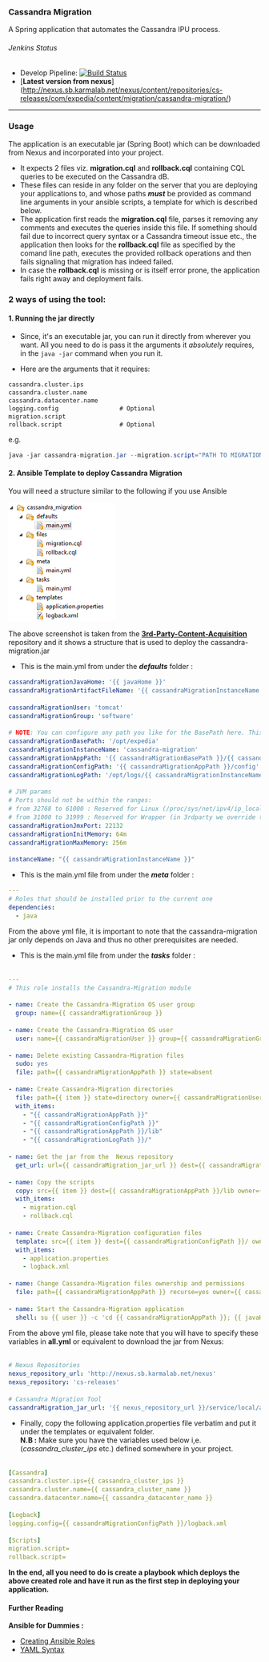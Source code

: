 ### Cassandra Migration

A Spring application that automates the Cassandra IPU process.  

###### Jenkins Status
- Develop Pipeline: [![Build Status](http://jenkins.karmalab.net/jenkins/job/Cassandra-Migration.DEV_LANE.build/badge/icon)](http://jenkins.karmalab.net/jenkins/job/Cassandra-Migration.DEV_LANE.build/)  
- [**Latest version from nexus**] (http://nexus.sb.karmalab.net/nexus/content/repositories/cs-releases/com/expedia/content/migration/cassandra-migration/) 
___

### Usage

The application is an executable jar (Spring Boot) which can be downloaded from Nexus and incorporated into your project.

* It expects 2 files viz. <b>migration.cql</b> and <b>rollback.cql</b> containing CQL queries to be executed on the Cassandra dB.
* These files can reside in any folder on the server that you are deploying your applications to, and whose paths <b><i>must</i></b> be provided as command line arguments in your ansible scripts, a template for which is described below.
* The application first reads the <b>migration.cql</b> file, parses it removing any comments and executes the queries inside this file. If something should fail due to incorrect query syntax or a Cassandra timeout issue etc., the application then looks for the <b>rollback.cql</b> file as specified by the comand line path, executes the provided rollback operations and then fails signaling that migration has indeed failed.
* In case the <b>rollback.cql</b> is missing or is itself error prone, the application fails right away and deployment fails.


### 2 ways of using the tool: 

#### 1. Running the jar directly

* Since, it's an executable jar, you can run it directly from wherever you want. All you need to do is pass it the arguments it <i>absolutely</i> requires, in the `java -jar` command when you run it.

* Here are the arguments that it requires:

``` 
cassandra.cluster.ips
cassandra.cluster.name
cassandra.datacenter.name
logging.config                 # Optional
migration.script
rollback.script                # Optional
```

e.g.

```Java
java -jar cassandra-migration.jar --migration.script="PATH TO MIGRATION SCRIPT" --cassandra.cluster.ips="<A COMMA SEPARATED LIST OF CASSANDRA IPs>" --cassandra.cluster.name="<CLUSTER NAME>" --cassandra.datacenter.name="<DC NAME>"  
```



#### 2. Ansible Template to deploy Cassandra Migration

You will need a structure similar to the following if you use Ansible

![Ansible](/docs/Ansible_structure_2.PNG? "Ansible structure")

The above screenshot is taken from the <b>[3rd-Party-Content-Acquisition](https://ewegithub.sb.karmalab.net/ContentSystems/3rdparty-content-acquisition)</b> repository and it shows a structure that is used to deploy the cassandra-migration.jar  

* This is the main.yml from under the <b><i>defaults</i></b> folder :
 
```yml
cassandraMigrationJavaHome: '{{ javaHome }}'
cassandraMigrationArtifactFileName: '{{ cassandraMigrationInstanceName }}.jar'

cassandraMigrationUser: 'tomcat'
cassandraMigrationGroup: 'software'

# NOTE: You can configure any path you like for the BasePath here. This is just an example. 
cassandraMigrationBasePath: '/opt/expedia' 
cassandraMigrationInstanceName: 'cassandra-migration'
cassandraMigrationAppPath: '{{ cassandraMigrationBasePath }}/{{ cassandraMigrationInstanceName }}'
cassandraMigrationConfigPath: '{{ cassandraMigrationAppPath }}/config'
cassandraMigrationLogPath: '/opt/logs/{{ cassandraMigrationInstanceName }}'

# JVM params
# Ports should not be within the ranges:
# from 32768 to 61000 : Reserved for Linux (/proc/sys/net/ipv4/ip_local_port_range)
# from 31000 to 31999 : Reserved for Wrapper (in 3rdparty we override the default range)
cassandraMigrationJmxPort: 22132
cassandraMigrationInitMemory: 64m
cassandraMigrationMaxMemory: 256m

instanceName: "{{ cassandraMigrationInstanceName }}"

```

* This is the main.yml file from under the <b><i>meta</i></b> folder :

```yml
---
# Roles that should be installed prior to the current one
dependencies:
  - java

```

From the above yml file, it is important to note that the cassandra-migration jar only depends on Java and thus no other prerequisites are needed.  


* This is the main.yml file from under the <b><i>tasks</i></b> folder :

```yml

---
# This role installs the Cassandra-Migration module

- name: Create the Cassandra-Migration OS user group
  group: name={{ cassandraMigrationGroup }}

- name: Create the Cassandra-Migration OS user
  user: name={{ cassandraMigrationUser }} group={{ cassandraMigrationGroup }}

- name: Delete existing Cassandra-Migration files
  sudo: yes
  file: path={{ cassandraMigrationAppPath }} state=absent

- name: Create Cassandra-Migration directories
  file: path={{ item }} state=directory owner={{ cassandraMigrationUser }} group={{ cassandraMigrationGroup }} mode=0755 recurse=yes
  with_items:
    - "{{ cassandraMigrationAppPath }}"                   
    - "{{ cassandraMigrationConfigPath }}"
    - "{{ cassandraMigrationAppPath }}/lib"
    - "{{ cassandraMigrationLogPath }}/"    

- name: Get the jar from the  Nexus repository  
  get_url: url={{ cassandraMigration_jar_url }} dest={{ cassandraMigrationAppPath }}/lib/{{ cassandraMigrationInstanceName }}.jar force="yes" owner={{ cassandraMigrationUser }} group={{ cassandraMigrationGroup }} mode=0755

- name: Copy the scripts
  copy: src={{ item }} dest={{ cassandraMigrationAppPath }}/lib owner={{ cassandraMigrationUser }} group={{ cassandraMigrationGroup }} mode=0755
  with_items:
    - migration.cql
    - rollback.cql

- name: Create Cassandra-Migration configuration files
  template: src={{ item }} dest={{ cassandraMigrationConfigPath }}/ owner={{ cassandraMigrationUser }} group={{ cassandraMigrationGroup }}
  with_items:
    - application.properties
    - logback.xml
    
- name: Change Cassandra-Migration files ownership and permissions
  file: path={{ cassandraMigrationAppPath }} recurse=yes owner={{ cassandraMigrationUser }} group={{ cassandraMigrationGroup }} mode=755

- name: Start the Cassandra-Migration application
  shell: su {{ user }} -c 'cd {{ cassandraMigrationAppPath }}; {{ javaHome }}/bin/java -jar lib/cassandra-migration.jar --migration.script="{{ cassandraMigrationAppPath }}/lib/migration.cql" --rollback.script="{{ cassandraMigrationAppPath }}/lib/rollback.cql" '

```

From the above yml file, please take note that you will have to specify these variables in <b>all.yml</b> or equivalent to download the jar from Nexus:

```yml

# Nexus Repositories
nexus_repository_url: 'http://nexus.sb.karmalab.net/nexus'
nexus_repository: 'cs-releases'

# Cassandra Migration Tool
cassandraMigration_jar_url: '{{ nexus_repository_url }}/service/local/artifact/maven/content?r={{ nexus_repository }}&g=com.expedia.content.migration&a=cassandra-migration&e=jar&v=LATEST '


```  
  
* Finally, copy the following application.properties file verbatim and put it under the templates or equivalent folder.  
  <b>N.B :</b> Make sure you have the variables used below i,e.(<i>cassandra_cluster_ips</i> etc.) defined somewhere in your                   project.

```yaml

[Cassandra]
cassandra.cluster.ips={{ cassandra_cluster_ips }}
cassandra.cluster.name={{ cassandra_cluster_name }}
cassandra.datacenter.name={{ cassandra_datacenter_name }}

[Logback]
logging.config={{ cassandraMigrationConfigPath }}/logback.xml

[Scripts]
migration.script=
rollback.script=

```  


**In the end, all you need to do is create a playbook which deploys the above created role and have it run as the first step in deploying your application.**  

#### Further Reading
**Ansible for Dummies :**

* [Creating Ansible Roles](http://www.azavea.com/blogs/labs/2014/10/creating-ansible-roles-from-scratch-part-1/)
* [YAML Syntax](https://docs.ansible.com/YAMLSyntax.html)
